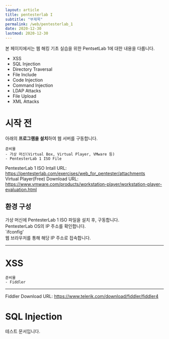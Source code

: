```yaml
---
layout: article
title: pentesterlab I
subtitle: "부제목"
permalink: /web/pentesterlab_1
date: 2020-12-30
lastmod: 2020-12-30
---
```

본 페이지에서는 웹 해킹 기초 실습을 위한 PentsetLab 1에 대한 내용을 다룹니다.
- XSS
- SQL Injection
- Directory Traversal
- File Include
- Code Injection
- Command Injection
- LDAP Attacks
- File Upload
- XML Attacks

# 시작 전
아래의 **프로그램을 설치**하여 웹 서버를 구동합니다.

```
준비물
- 가상 머신(Virtual Box, Virtual Player, VMware 등)
- PentesterLab 1 ISO File
```

PentesterLab 1 ISO Intall URL: <https://pentesterlab.com/exercises/web_for_pentester/attachments>  
Virtual Player(Free) Download URL: <https://www.vmware.com/products/workstation-player/workstation-player-evaluation.html>

## 환경 구성
가상 머신에 PentesterLab 1 ISO 파일을 설치 후, 구동합니다.  
PentesterLab OS의 IP 주소를 확인합니다.  
`ifconfig'  
웹 브라우저를 통해 해당 IP 주소로 접속합니다.  

---

# XSS
```
준비물
- Fiddler
```
---
Fiddler Download URL: <https://www.telerik.com/download/fiddler/fiddler4>

# SQL Injection
테스트 문서입니다.
